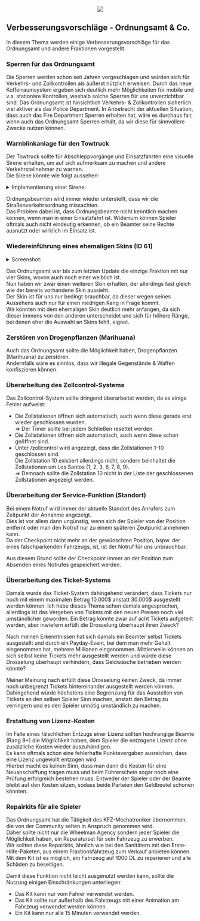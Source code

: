 <p align="center">
  <img src="https://cp.rpg-city.de/images/userUpload/fraktion/13.png?d=26022017"/>
</p>

## Verbesserungsvorschläge - Ordnungsamt & Co.

In diesem Thema werden einige Verbesserungsvorschläge für das Ordnungsamt und andere Fraktionen vorgestellt.


### Sperren für das Ordnungsamt

Die Sperren werden schon seit Jahren vorgeschlagen und würden sich für Verkehrs- und Zollkontrollen als äußerst nützlich erweisen.
Durch das neue Kofferraumsystem ergeben sich deutlich mehr Möglichkeiten für mobile und v.a. stationäre Kontrollen, weshalb solche Sperren für uns unverzichtbar sind.
Das Ordnungsamt ist hinsichtlich Verkehrs- & Zollkontrollen sicherlich viel aktiver als das Police Department.
In Anbetracht der aktuellen Situation, dass auch das Fire Department Sperren erhalten hat, wäre es durchaus fair, wenn auch das Ordnungsamt Sperren erhält, da wir diese für sinnvollere Zwecke nutzen können.


### Warnblinkanlage für den Towtruck

Der Towtruck sollte für Abschleppvorgänge und Einsatzfahrten eine visuelle Sirene erhalten, um auf sich aufmerksam zu machen und andere Verkehrsteilnehmer zu warnen.<br>
Die Sirene könnte wie folgt aussehen:
<details> 
  <summary>Implementierung einer Sirene:</summary>
  <img src="https://rpg-city.de/image-proxy/?key=4f7746dc3f06e52f3fa79e8c0bf13e7111b31ad79114a696db953ea9ea122173-aHR0cDovL2kuaW1ndXIuY29tL01TRXJSR0suanBn"/>
</details>

Ordnungsbeamten wird immer wieder unterstellt, dass wir die Straßenverkehrsordnung missachten.<br>
Das Problem dabei ist, dass Ordnungsbeamte nicht kenntlich machen können, wenn man in einer Einsatzfahrt ist.
Widerrum können Spieler oftmals auch nicht eindeutig erkennen, ob ein Beamter seine Rechte ausnutzt oder wirklich im Einsatz ist.


### Wiedereinführung eines ehemaligen Skins (ID 61)

<details> 
  <summary>Screenshot:</summary>
  <img src="https://cp.rpg-city.de/images/skins/61.png"/>
</details>

Das Ordnungsamt war bis zum letzten Update die einzige Fraktion mit nur vier Skins, wovon auch noch einer weiblich ist.<br>
Nun haben wir zwar einen weiteren Skin erhalten, der allerdings fast gleich wie der bereits vorhandene Skin aussieht.<br>
Der Skin ist für uns nur bedingt brauchbar, da dieser wegen seines Aussehens auch nur für einen niedrigen Rang in Frage kommt.<br>
Wir könnten mit dem ehemaligen Skin deutlich mehr anfangen, da sich dieser immens von den anderen unterscheidet und sich für höhere Ränge, bei denen eher die Auswahl an Skins fehlt, eignet.


### Zerstören von Drogenpflanzen (Marihuana)

Auch das Ordnungsamt sollte die Möglichkeit haben, Drogenpflanzen (Marihuana) zu zerstören.<br>
Andernfalls wäre es sinnlos, dass wir illegale Gegenstände & Waffen konfiszieren können.


### Überarbeitung des Zollcontrol-Systems

Das Zollcontrol-System sollte dringend überarbeitet werden, da es einige Fehler aufweist:
			<ul>
				<li>Die Zollstationen öffnen sich automatisch, auch wenn diese gerade erst wieder geschlossen wurden.<br>=&gt; Der Timer sollte bei jedem Schließen resettet werden.</li>
				<li>Die Zollstationen öffnen sich automatisch, auch wenn diese schon geöffnet sind.</li>
				<li>Unter /zollcontrol wird angezeigt, dass die Zollstationen 1-10 geschlossen sind.<br>Die Zollstation 10 existiert allerdings nicht, sondern beinhaltet die Zollstationen um Los Santos (1, 2, 3, 6, 7, 8, 9).<br>=&gt; Demnach sollte die Zollstation 10 nicht in der Liste der geschlossenen Zollstationen angezeigt werden.</li></ul>
        
 
### Überarbeitung der Service-Funktion (Standort)

Bei einem Notruf wird immer der aktuelle Standort des Anrufers zum Zeitpunkt der Annahme angezeigt.<br>
Dies ist vor allem dann ungünstig, wenn sich der Spieler von der Position entfernt oder man den Notruf nur zu einem späteren Zeutpunkt annehmen kann.<br>
Da der Checkpoint nicht mehr an der gewünschten Position, bspw. der eines falschparkenden Fahrzeugs, ist, ist der Notruf für uns unbrauchbar.

Aus diesem Grund sollte der Checkpoint immer an der Position zum Absenden eines Notrufes gespeichert werden.


### Überarbeitung des Ticket-Systems

Damals wurde das Ticket-System dahingehend verändert, dass Tickets nur noch mit einem maximalen Betrag 10.000$ anstatt 30.000$ ausgestellt werden können.
Ich habe dieses Thema schon damals angesprochen, allerdings ist das Vergeben von Tickets mit den neuen Preisen noch viel umständlicher geworden.
Ein Betrag könnte zwar auf acht Tickets aufgeteilt werden, aber inwiefern erfüllt die Drosselung überhaupt ihren Zweck?

Nach meinen Erkenntnissen hat sich damals ein Beamter selbst Tickets ausgestellt und durch ein Payday-Event, bei dem man mehr Gehalt eingenommen hat, mehrere Millionen eingenommen.
Mittlerweile können an sich selbst keine Tickets mehr ausgestellt werden und würde diese Drosselung überhaupt verhindern, dass Geldwäsche betrieben werden könnte?

Meiner Meinung nach erfüllt diese Drosselung keinen Zweck, da immer noch unbegrenzt Tickets hintereinander ausgestellt werden können.
Dahingehend würde höchstens eine Begrenzung für das Ausstellen von Tickets an den selben Spieler Sinn machen, anstatt den Betrag zu verringern und es den Spieler unnötig umständlich zu machen.


### Erstattung von Lizenz-Kosten

Im Falle eines fälschlichen Entzugs einer Lizenz sollten hochrangige Beamte (Rang 9+) die Möglichkeit haben, dem Spieler die entzogene Lizenz ohne zusätzliche Kosten wieder auszuhändigen.<br>
Es kann oftmals schon eine fehlerhafte Punktevergaben ausreichen, dass eine Lizenz ungewollt entzogen wird.<br>
Hierbei macht es keinen Sinn, dass man dann die Kosten für eine Neuanschaffung tragen muss und beim Führerschein sogar noch eine Prüfung erfolgreich bestehen muss.
Entweder der Spieler oder der Beamte bleibt auf den Kosten sitzen, sodass beide Parteien den Geldbeutel schonen könnten.


### Repairkits für alle Spieler

Das Ordnungsamt hat die Tätigkeit des KFZ-Mechatroniker übernommen, die von der Community selten in Anspruch genommen wird.<br>
Daher sollte nicht nur die Wheelman Agency sondern jeder Spieler die Möglichkeit haben, ein Reparaturset für sein Fahrzeug zu erwerben.<br>
Wir sollten diese Repairkits, ähnlich wie bei den Sanitätern mit den Erste-Hilfe-Paketen, aus einem Fraktionsfahrzeug zum Verkauf anbieten können.<br>
Mit dem Kit ist es möglich, ein Fahrzeug auf 1000 DL zu reparieren und alle Schäden zu beseitigen.<br>

Damit diese Funktion nicht leicht ausgenutzt werden kann, sollte die Nutzung einigen Einschränkungen unterliegen:
<ul>
				<li>Das Kit kann nur vom Fahrer verwendet werden.</li>
				<li>Das Kit sollte nur außerhalb des Fahrzeugs mit einer Animation am Fahrzeug verwendet werden können.</li><li>Ein Kit kann nur alle 15 Minuten verwendet werden.</li>
				</ul>
				
